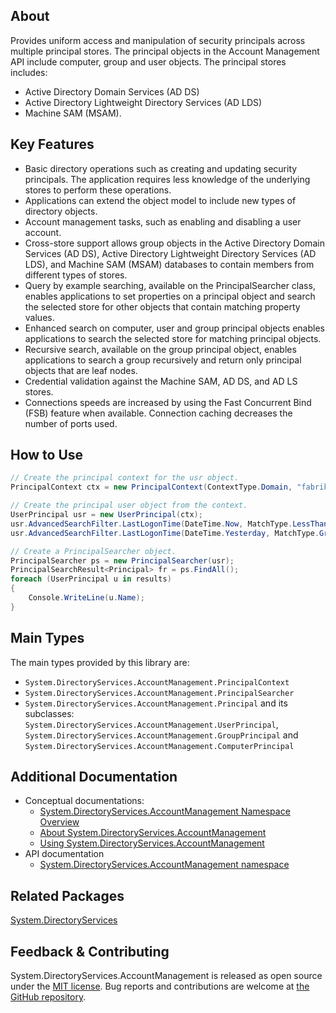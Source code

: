 ## About

<!-- A description of the package and where one can find more documentation -->
Provides uniform access and manipulation of security principals across multiple principal stores. The principal objects in the Account Management API include computer, group and user objects. The principal stores includes:
 * Active Directory Domain Services (AD DS)
 * Active Directory Lightweight Directory Services (AD LDS)
 * Machine SAM (MSAM).

## Key Features

<!-- The key features of this package -->

* Basic directory operations such as creating and updating security principals. The application requires less knowledge of the underlying stores to perform these operations.
* Applications can extend the object model to include new types of directory objects.
* Account management tasks, such as enabling and disabling a user account.
* Cross-store support allows group objects in the Active Directory Domain Services (AD DS), Active Directory Lightweight Directory Services (AD LDS), and Machine SAM (MSAM) databases to contain members from different types of stores.
* Query by example searching, available on the PrincipalSearcher class, enables applications to set properties on a principal object and search the selected store for other objects that contain matching property values.
* Enhanced search on computer, user and group principal objects enables applications to search the selected store for matching principal objects.
* Recursive search, available on the group principal object, enables applications to search a group recursively and return only principal objects that are leaf nodes.
* Credential validation against the Machine SAM, AD DS, and AD LS stores.
* Connections speeds are increased by using the Fast Concurrent Bind (FSB) feature when available. Connection caching decreases the number of ports used.

## How to Use

<!-- A compelling example on how to use this package with code, as well as any specific guidelines for when to use the package -->

```cs
// Create the principal context for the usr object.
PrincipalContext ctx = new PrincipalContext(ContextType.Domain, "fabrikam.com", "CN=Users,DC=fabrikam,DC=com", "administrator", "securelyStoredPassword");

// Create the principal user object from the context.
UserPrincipal usr = new UserPrincipal(ctx);
usr.AdvancedSearchFilter.LastLogonTime(DateTime.Now, MatchType.LessThan); 
usr.AdvancedSearchFilter.LastLogonTime(DateTime.Yesterday, MatchType.GreaterThan);

// Create a PrincipalSearcher object.
PrincipalSearcher ps = new PrincipalSearcher(usr);
PrincipalSearchResult<Principal> fr = ps.FindAll();
foreach (UserPrincipal u in results)
{
    Console.WriteLine(u.Name);
}
```

## Main Types

<!-- The main types provided in this library -->

The main types provided by this library are:

* `System.DirectoryServices.AccountManagement.PrincipalContext`
* `System.DirectoryServices.AccountManagement.PrincipalSearcher`
* `System.DirectoryServices.AccountManagement.Principal` and its subclasses: `System.DirectoryServices.AccountManagement.UserPrincipal`, `System.DirectoryServices.AccountManagement.GroupPrincipal` and `System.DirectoryServices.AccountManagement.ComputerPrincipal`

## Additional Documentation

<!-- Links to further documentation. Remove conceptual documentation if not available for the library. -->

* Conceptual documentations:
  - [System.DirectoryServices.AccountManagement Namespace Overview](https://learn.microsoft.com/en-us/previous-versions/bb384379(v=vs.90))
  - [About System.DirectoryServices.AccountManagement](https://learn.microsoft.com//previous-versions/bb384375(v=vs.90))
  - [Using System.DirectoryServices.AccountManagement](https://learn.microsoft.com/previous-versions/bb384384(v=vs.90))
* API documentation
  - [System.DirectoryServices.AccountManagement namespace](https://learn.microsoft.com/dotnet/api/system.directoryservices.accountmanagement)

## Related Packages

[System.DirectoryServices](https://learn.microsoft.com/dotnet/api/system.directoryservices)


## Feedback & Contributing

<!-- How to provide feedback on this package and contribute to it -->

System.DirectoryServices.AccountManagement is released as open source under the [MIT license](https://licenses.nuget.org/MIT). Bug reports and contributions are welcome at [the GitHub repository](https://github.com/dotnet/runtime).
